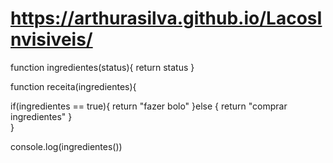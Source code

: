 # https://arthurasilva.github.io/LacosInvisiveis/

function ingredientes(status){
   return status
}

function receita(ingredientes){
     
   if(ingredientes == true){
        return "fazer bolo"
    }else {
        return "comprar ingredientes"
    }    
}


console.log(ingredientes())
